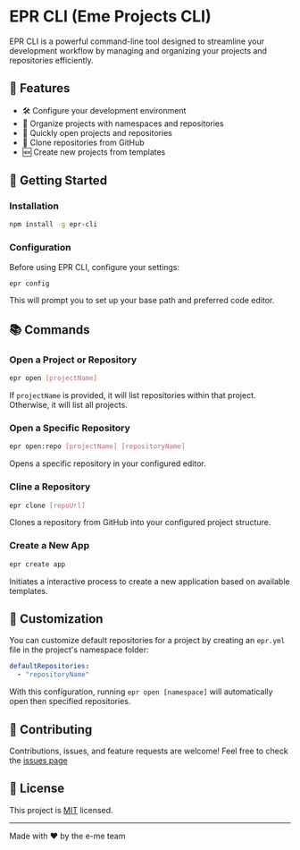 # EPR CLI (Eme Projects CLI)

EPR CLI is a powerful command-line tool designed to streamline your development workflow by managing and organizing your projects and repositories efficiently.

## 🌟 Features

- 🛠 Configure your development environment
- 📂 Organize projects with namespaces and repositories
- 🚀 Quickly open projects and repositories
- 🔗 Clone repositories from GitHub
- 🆕 Create new projects from templates

## 🚀 Getting Started

### Installation

```bash
npm install -g epr-cli
```

### Configuration

Before using EPR CLI, configure your settings:

```bash
epr config
```

This will prompt you to set up your base path and preferred code editor.

## 📚 Commands

### Open a Project or Repository

```bash
epr open [projectName]
```

If `projectName` is provided, it will list repositories within that project. Otherwise, it will list all projects.

### Open a Specific Repository

```bash
epr open:repo [projectName] [repositoryName]
```
Opens a specific repository in your configured editor.

### Cline a Repository

```bash
epr clone [repoUrl]
```
Clones a repository from GitHub into your configured project structure.

### Create a New App

```bash
epr create app
```
Initiates a interactive process to create a new application based on available templates.

## 🎨 Customization

You can customize default repositories for a project by creating an `epr.yml` file in the project's namespace folder:

```yaml
defaultRepositories:
  - "repositoryName"
```
With this configuration, running `epr open [namespace]` will automatically open then specified repositories.

## 🤝 Contributing

Contributions, issues, and feature requests are welcome! Feel free to check the [issues page](https://github.com/HurgotDev/epr-cli/issues)

## 📝 License

This project is [MIT](https://github.com/HurgotDev/epr-cli/blob/main/LICENSE) licensed.

---
Made with ❤️ by the e-me team


